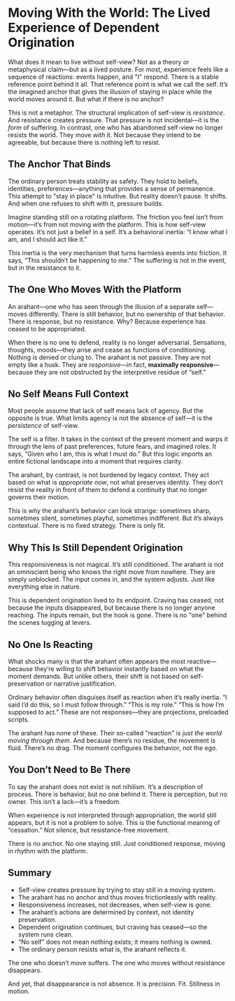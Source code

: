 
# Moving With the World: The Lived Experience of Dependent Origination

What does it mean to live without self-view? Not as a theory or metaphysical claim—but as a lived posture. For most, experience feels like a sequence of reactions: events happen, and "I" respond. There is a stable reference point behind it all. That reference point is what we call the self. It’s the imagined anchor that gives the illusion of staying in place while the world moves around it. But what if there is no anchor?

This is not a metaphor. The structural implication of self-view is *resistance*. And resistance creates pressure. That pressure is not incidental—it is the *form* of suffering. In contrast, one who has abandoned self-view no longer resists the world. They move *with* it. Not because they intend to be agreeable, but because there is nothing left to resist.

## The Anchor That Binds

The ordinary person treats stability as safety. They hold to beliefs, identities, preferences—anything that provides a sense of permanence. This attempt to "stay in place" is intuitive. But reality doesn’t pause. It shifts. And when one refuses to shift with it, pressure builds.

Imagine standing still on a rotating platform. The friction you feel isn’t from motion—it’s from not moving *with* the platform. This is how self-view operates. It’s not just a belief in a self. It’s a behavioral inertia: “I know what I am, and I should act like it.”

This inertia is the very mechanism that turns harmless events into friction. It says, “This shouldn’t be happening to *me*.” The suffering is not in the event, but in the resistance to it.

## The One Who Moves With the Platform

An arahant—one who has seen through the illusion of a separate self—moves differently. There is still behavior, but no ownership of that behavior. There is response, but no resistance. Why? Because experience has ceased to be appropriated.

When there is no one to defend, reality is no longer adversarial. Sensations, thoughts, moods—they arise and cease as functions of conditioning. Nothing is denied or clung to. The arahant is not passive. They are not empty like a husk. They are *responsive*—in fact, **maximally responsive**—because they are not obstructed by the interpretive residue of “self.”

## No Self Means Full Context

Most people assume that lack of self means lack of agency. But the opposite is true. What limits agency is not the absence of self—it is the *persistence* of self-view.

The self is a filter. It takes in the context of the present moment and warps it through the lens of past preferences, future fears, and imagined roles. It says, “Given who I am, this is what I must do.” But this logic imports an entire fictional landscape into a moment that requires clarity.

The arahant, by contrast, is not burdened by legacy context. They act based on what is *appropriate now*, not what preserves identity. They don’t resist the reality in front of them to defend a continuity that no longer governs their motion.

This is why the arahant’s behavior can look strange: sometimes sharp, sometimes silent, sometimes playful, sometimes indifferent. But it’s always contextual. There is no fixed strategy. There is only fit.

## Why This Is Still Dependent Origination

This responsiveness is not magical. It’s still conditioned. The arahant is not an omniscient being who knows the right move from nowhere. They are simply unblocked. The input comes in, and the system adjusts. Just like everything else in nature.

This is dependent origination lived to its endpoint. Craving has ceased, not because the inputs disappeared, but because there is no longer anyone reaching. The inputs remain, but the hook is gone. There is no "one" behind the scenes tugging at levers.

## No One Is Reacting

What shocks many is that the arahant often appears the most reactive—because they’re willing to shift behavior instantly based on what the moment demands. But unlike others, their shift is not based on self-preservation or narrative justification.

Ordinary behavior often disguises itself as reaction when it’s really inertia. “I said I’d do this, so I must follow through.” “This is my role.” “This is how I’m supposed to act.” These are not responses—they are projections, preloaded scripts.

The arahant has none of these. Their so-called "reaction" is *just the world moving through them*. And because there’s no residue, the movement is fluid. There’s no drag. The moment configures the behavior, not the ego.

## You Don’t Need to Be There

To say the arahant does not exist is not nihilism. It’s a description of process. There is behavior, but no one behind it. There is perception, but no owner. This isn’t a lack—it’s a freedom.

When experience is not interpreted through appropriation, the world still appears, but it is not a problem to solve. This is the functional meaning of “cessation.” Not silence, but resistance-free movement.

There is no anchor. No one staying still. Just conditioned response, moving in rhythm with the platform.

## Summary

- Self-view creates pressure by trying to stay still in a moving system.
- The arahant has no anchor and thus moves frictionlessly with reality.
- Responsiveness increases, not decreases, when self-view is gone.
- The arahant’s actions are determined by context, not identity preservation.
- Dependent origination continues, but craving has ceased—so the system runs clean.
- “No self” does not mean nothing exists; it means nothing is owned.
- The ordinary person resists what is, the arahant reflects it.

The one who doesn’t move suffers. The one who moves without resistance disappears.

And yet, that disappearance is not absence. It is precision. Fit. Stillness in motion.
